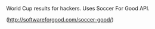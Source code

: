 World Cup results for hackers. Uses Soccer For Good API.

(http://softwareforgood.com/soccer-good/)
